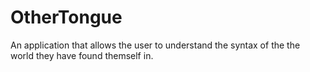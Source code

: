 # OtherTongue

An application that allows the user to understand the syntax of the the world they have found themself in. 
